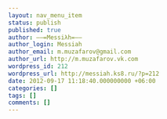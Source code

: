 ```yaml
---
layout: nav_menu_item
status: publish
published: true
author: ––=Messiλh=––
author_login: Messiah
author_email: m.muzafarov@gmail.com
author_url: http://m.muzafarov.vk.com
wordpress_id: 212
wordpress_url: http://messiah.ks8.ru/?p=212
date: 2012-09-17 11:18:40.000000000 +06:00
categories: []
tags: []
comments: []
---
```

 
